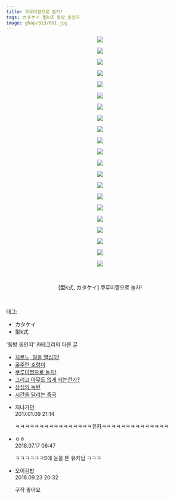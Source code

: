```yaml
---
title: 쿠루미쨩으로 놀자!
tags: カタケイ 型k式 동방_동인지
image: ghap/313/001.jpg
---
```

<div class="article">
<p style="text-align: center; clear: none; float: none;"><img src="{{ site.nasurl }}/ghap/313/001.jpg"/></p>
<p style="text-align: center; clear: none; float: none;"><img src="{{ site.nasurl }}/ghap/313/002.jpg"/></p>
<p style="text-align: center; clear: none; float: none;"><img src="{{ site.nasurl }}/ghap/313/003.jpg"/></p>
<p style="text-align: center; clear: none; float: none;"><img src="{{ site.nasurl }}/ghap/313/004.jpg"/></p>
<p style="text-align: center; clear: none; float: none;"><img src="{{ site.nasurl }}/ghap/313/005.jpg"/></p>
<p style="text-align: center; clear: none; float: none;"><img src="{{ site.nasurl }}/ghap/313/006.jpg"/></p>
<p style="text-align: center; clear: none; float: none;"><img src="{{ site.nasurl }}/ghap/313/007.jpg"/></p>
<p style="text-align: center; clear: none; float: none;"><img src="{{ site.nasurl }}/ghap/313/008.jpg"/></p>
<p style="text-align: center; clear: none; float: none;"><img src="{{ site.nasurl }}/ghap/313/009.jpg"/></p>
<p style="text-align: center; clear: none; float: none;"><img src="{{ site.nasurl }}/ghap/313/010.jpg"/></p>
<p style="text-align: center; clear: none; float: none;"><img src="{{ site.nasurl }}/ghap/313/011.jpg"/></p>
<p style="text-align: center; clear: none; float: none;"><img src="{{ site.nasurl }}/ghap/313/012.jpg"/></p>
<p style="text-align: center; clear: none; float: none;"><img src="{{ site.nasurl }}/ghap/313/013.jpg"/></p>
<p style="text-align: center; clear: none; float: none;"><img src="{{ site.nasurl }}/ghap/313/014.jpg"/></p>
<p style="text-align: center; clear: none; float: none;"><img src="{{ site.nasurl }}/ghap/313/015.jpg"/></p>
<p style="text-align: center; clear: none; float: none;"><img src="{{ site.nasurl }}/ghap/313/016.jpg"/></p>
<p style="text-align: center; clear: none; float: none;"><img src="{{ site.nasurl }}/ghap/313/017.jpg"/></p>
<p style="text-align: center; clear: none; float: none;"><img src="{{ site.nasurl }}/ghap/313/018.jpg"/></p>
<p style="text-align: center; clear: none; float: none;"><img src="{{ site.nasurl }}/ghap/313/019.jpg"/></p>
<p style="text-align: center; clear: none; float: none;"><img src="{{ site.nasurl }}/ghap/313/020.jpg"/></p>
<p style="text-align: center; clear: none; float: none;"><img src="{{ site.nasurl }}/ghap/313/021.jpg"/></p>
<p style="text-align: center; clear: none; float: none;"><br/></p>
<p style="text-align: center; clear: none; float: none;">[型k式, カタケイ] 쿠루미쨩으로 놀자!</p>
<p><br/></p>
</div><div class="tagTrail">
<p>태그: </p>
<ul>
<li>カタケイ</li>
<li>型k式</li>
</ul>
</div><div class="another">
<p>'동방 동인지' 카테고리의 다른 글</p>
<ul>
<li><a href="/2016-06-20-ghap_315">치르노, 일을 열심히!</a></li>
<li><a href="/2016-06-20-ghap_314">굶주린 호랑이</a></li>
<li><a href="/2016-06-20-ghap_313">쿠루미쨩으로 놀자!</a></li>
<li><a href="/2016-06-20-ghap_312">그리고 아무도 없게 되는건가?</a></li>
<li><a href="/2016-06-20-ghap_311">상심의 녹턴</a></li>
<li><a href="/2016-06-20-ghap_310">시간을 달리는 중국</a></li>
</ul>
</div><div class="cb_module cb_fluid">
<div class="cb_wrt cb_profile">
<div class="comment">
<ul>
<li class="cb_thumb_off" id="comment14887431">
<div class="cb_comment_area">
<div class="cb_info_area">
<div class="cb_section">
<span class="cb_nick_name">지나가던</span>
</div>
<div class="cb_section">
<span class="cb_date">2017.01.09 21:14 </span>
</div>
</div>
<div class="cb_dsc_comment">
<p class="cb_dsc">
											ㅋㅋㅋㅋㅋㅋㅋㅋㅋㅋㅋㅋㅋㅋㅋㅋ유카ㅋㅋㅋㅋㅋㅋㅋㅋㅋㅋㅋㅋㅋㅋ
										</p>
</div>
</div></li>
<li class="cb_thumb_off" id="comment15288357">
<div class="cb_comment_area">
<div class="cb_info_area">
<div class="cb_section">
<span class="cb_nick_name">ㅇㅎ</span>
</div>
<div class="cb_section">
<span class="cb_date">2018.07.17 06:47 </span>
</div>
</div>
<div class="cb_dsc_comment">
<p class="cb_dsc">
											ㅋㅋㅋㅋㅋㅋS에 눈을 뜬 유카님 ㅋㅋㅋ
										</p>
</div>
</div></li>
<li class="cb_thumb_off" id="comment15338707">
<div class="cb_comment_area">
<div class="cb_info_area">
<div class="cb_section">
<span class="cb_nick_name">오이김밥</span>
</div>
<div class="cb_section">
<span class="cb_date">2018.09.23 20:32 </span>
</div>
</div>
<div class="cb_dsc_comment">
<p class="cb_dsc">
											구작 좋아요
										</p>
</div>
</div></li>
</ul>
</div>
</div><!-- commentList close -->
</div>